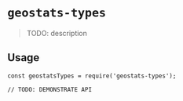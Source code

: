 # `geostats-types`

> TODO: description

## Usage

```
const geostatsTypes = require('geostats-types');

// TODO: DEMONSTRATE API
```
